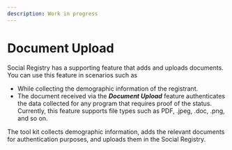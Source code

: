 ```yaml
---
description: Work in progress
---
```


# Document Upload

Social Registry has a supporting feature that adds and uploads documents. You can use this feature in scenarios such as

* While collecting the demographic information of the registrant.
* The document received via the _**Document Upload**_ feature authenticates the data collected for any program that requires proof of the status. Currently, this feature supports file types such as PDF, .jpeg, .doc, .png, and so on.

The tool kit collects demographic information, adds the relevant documents for authentication purposes, and uploads them in the Social Registry.
